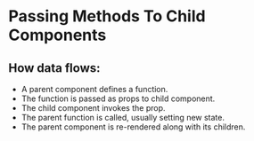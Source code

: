 # Passing Methods To Child Components

## How data flows:
- A parent component defines a function.
- The function is passed as props to child component.
- The child component invokes the prop.
- The parent function is called, usually setting new state.
- The parent component is re-rendered along with its children.



